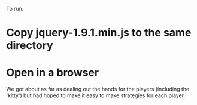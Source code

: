 To run:

# Copy jquery-1.9.1.min.js to the same directory
# Open in a browser

We got about as far as dealing out the hands for the players (including the 'kitty') but had hoped to make it easy to make strategies for each player.
